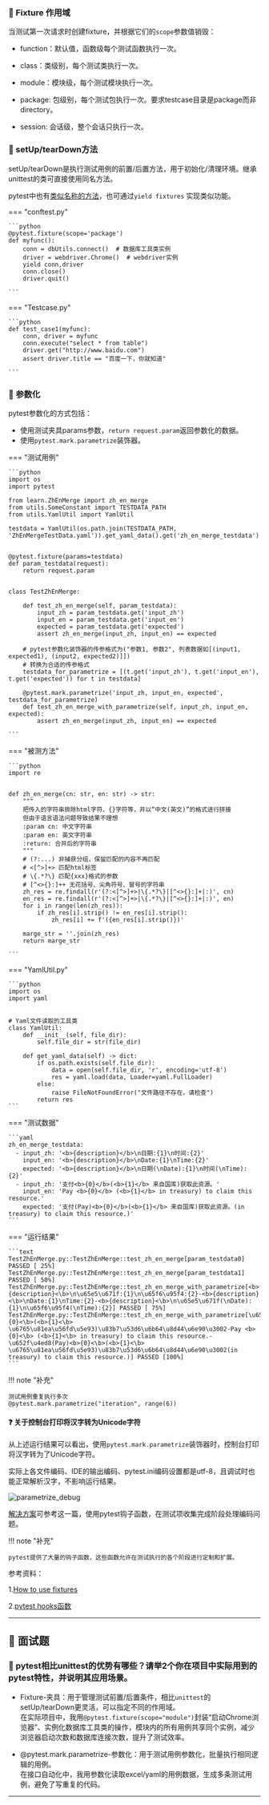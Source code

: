 ### 🚁 Fixture 作用域

当测试第一次请求时创建fixture，并根据它们的`scope`参数值销毁：

* function：默认值，函数级每个测试函数执行一次。

* class：类级别，每个测试类执行一次。

* module：模块级，每个测试模块执行一次。

* package: 包级别，每个测试包执行一次。要求testcase目录是package而非directory。

* session: 会话级，整个会话只执行一次。

### 🚁 setUp/tearDown方法

setUp/tearDown是执行测试用例的前置/后置方法，用于初始化/清理环境。继承unittest的类可直接使用同名方法。

pytest中也有[类似名称的方法](https://blog.csdn.net/qq_36502272/article/details/100671845)，也可通过`yield fixtures`
实现类似功能。

=== "conftest.py"

    ```python
    @pytest.fixture(scope='package')
    def myfunc():
        conn = dbUtils.connect()  # 数据库工具类实例
        driver = webdriver.Chrome()  # webdriver实例
        yield conn,driver
        conn.close()
        driver.quit()

    ```

=== "Testcase.py"

    ```python
    def test_case1(myfunc):
        conn, driver = myfunc
        conn.execute("select * from table")
        driver.get("http://www.baidu.com")
        assert driver.title == "百度一下，你就知道"

    ```

### 🚁 参数化

pytest参数化的方式包括：

* 使用测试夹具params参数，`return request.param`返回参数化的数据。
* 使用`pytest.mark.parametrize`装饰器。

=== "测试用例"

    ```python
    import os
    import pytest
    
    from learn.ZhEnMerge import zh_en_merge
    from utils.SomeConstant import TESTDATA_PATH
    from utils.YamlUtil import YamlUtil
    
    testdata = YamlUtil(os.path.join(TESTDATA_PATH, 'ZhEnMergeTestData.yaml')).get_yaml_data().get('zh_en_merge_testdata')
    
    
    @pytest.fixture(params=testdata)
    def param_testdata(request):
        return request.param
    
    
    class TestZhEnMerge:
    
        def test_zh_en_merge(self, param_testdata):
            input_zh = param_testdata.get('input_zh')
            input_en = param_testdata.get('input_en')
            expected = param_testdata.get('expected')
            assert zh_en_merge(input_zh, input_en) == expected
    
        # pytest参数化装饰器的传参格式为("参数1, 参数2", 列表数据如[(input1, expected1), (input2, expected2)]])
        # 转换为合适的传参格式
        testdata_for_parametrize = [(t.get('input_zh'), t.get('input_en'), t.get('expected')) for t in testdata]
    
        @pytest.mark.parametrize('input_zh, input_en, expected', testdata_for_parametrize)
        def test_zh_en_merge_with_parametrize(self, input_zh, input_en, expected):
            assert zh_en_merge(input_zh, input_en) == expected
    
    ```

=== "被测方法"

    ```python
    import re
    
    
    def zh_en_merge(cn: str, en: str) -> str:
        """
        把传入的字符串排除html字符、{}字符等，并以“中文(英文)”的格式进行拼接
        但由于语言语法问题导致结果不理想
        :param cn: 中文字符串
        :param en: 英文字符串
        :return: 合并后的字符串
        """
        # (?:...) 非捕获分组，保留匹配的内容不再匹配
        # <[^>]+> 匹配html标签
        # \{.*?\} 匹配{xxx}格式的参数
        # [^<>{}:]++ 无花括号、尖角符号、冒号的字符串
        zh_res = re.findall(r'(?:<[^>]+>|\{.*?\}|[^<>{}:]+|:)', cn)
        en_res = re.findall(r'(?:<[^>]+>|\{.*?\}|[^<>{}:]+|:)', en)
        for i in range(len(zh_res)):
            if zh_res[i].strip() != en_res[i].strip():
                zh_res[i] += f'({en_res[i].strip()})'
    
        marge_str = ''.join(zh_res)
        return marge_str
    
    ```

=== "YamlUtil.py"

    ```python
    import os
    import yaml
    
    
    # Yaml文件读取的工具类
    class YamlUtil:
        def __init__(self, file_dir):
            self.file_dir = str(file_dir)
    
        def get_yaml_data(self) -> dict:
            if os.path.exists(self.file_dir):
                data = open(self.file_dir, 'r', encoding='utf-8')
                res = yaml.load(data, Loader=yaml.FullLoader)
            else:
                raise FileNotFoundError("文件路径不存在，请检查")
            return res
    ```

=== "测试数据"

    ```yaml
    zh_en_merge_testdata:
      - input_zh: '<b>{description}</b>\n日期:{1}\n时间:{2}'
        input_en: '<b>{description}</b>\nDate:{1}\nTime:{2}'
        expected: '<b>{description}</b>\n日期(\nDate):{1}\n时间(\nTime):{2}'
      - input_zh: '支付<b>{0}</b>(<b>{1}</b> 来自国库)获取此资源。'
        input_en: 'Pay <b>{0}</b> (<b>{1}</b> in treasury) to claim this resource.'
        expected: '支付(Pay)<b>{0}</b>(<b>{1}</b> 来自国库)获取此资源。(in treasury) to claim this resource.)'
    ```

=== "运行结果"

    ```text
    TestZhEnMerge.py::TestZhEnMerge::test_zh_en_merge[param_testdata0] PASSED [ 25%]
    TestZhEnMerge.py::TestZhEnMerge::test_zh_en_merge[param_testdata1] PASSED [ 50%]
    TestZhEnMerge.py::TestZhEnMerge::test_zh_en_merge_with_parametrize[<b>{description}<\b>\n\u65e5\u671f:{1}\n\u65f6\u95f4:{2}-<b>{description}<\b>\nDate:{1}\nTime:{2}-<b>{description}<\b>\n\u65e5\u671f(\nDate):{1}\n\u65f6\u95f4(\nTime):{2}] PASSED [ 75%]
    TestZhEnMerge.py::TestZhEnMerge::test_zh_en_merge_with_parametrize[\u652f\u4ed8<b>{0}<\b>(<b>{1}<\b> \u6765\u81ea\u56fd\u5e93)\u83b7\u53d6\u6b64\u8d44\u6e90\u3002-Pay <b>{0}<\b> (<b>{1}<\b> in treasury) to claim this resource.-\u652f\u4ed8(Pay)<b>{0}<\b>(<b>{1}<\b> \u6765\u81ea\u56fd\u5e93)\u83b7\u53d6\u6b64\u8d44\u6e90\u3002(in treasury) to claim this resource.)] PASSED [100%]
    ```

!!! note "补充"

    测试用例重复执行多次  
    @pytest.mark.parametrize("iteration", range(6))


#### ❓ 关于控制台打印将汉字转为Unicode字符

从上述运行结果可以看出，使用`pytest.mark.parametrize`装饰器时，控制台打印将汉字转为了Unicode字符。

实际上各文件编码、IDE的输出编码、pytest.ini编码设置都是utf-8，且调试时也能正常解析汉字，不影响运行结果。

![parametrize_debug](img/Snipaste_2024-02-25_13-08-27.jpg)

[解决方案](https://dandelioncloud.cn/article/details/1596087866059079681)可参考这一篇，使用pytest钩子函数，在测试项收集完成阶段处理编码问题。

!!! note "补充"

    pytest提供了大量的钩子函数，这些函数允许在测试执行的各个阶段进行定制和扩展。

参考资料：

1.[How to use fixtures](https://docs.pytest.org/en/latest/how-to/fixtures.html#how-to-fixtures)

2.[pytest hooks函数](https://docs.pytest.org/en/latest/reference/reference.html#hooks)

---

## 📌 面试题

### 🚁 pytest相比unittest的优势有哪些？请举2个你在项目中实际用到的pytest特性，并说明其应用场景。

* Fixture-夹具：用于管理测试前置/后置条件，相比`unittest`的setUp/tearDown更灵活，可以指定不同的作用域。  
在实际项目中，我用`@pytest.fixture(scope="module")`封装“启动Chrome浏览器”、实例化数据库工具类的操作，模块内的所有用例共享同个实例，减少浏览器启动次数和数据库连接次数，提升了测试效率。

* @pytest.mark.parametrize-参数化：用于测试用例参数化，批量执行相同逻辑的用例。  
在接口自动化中，我用参数化读取excel/yaml的用例数据，生成多条测试用例，避免了写重复的代码。

---